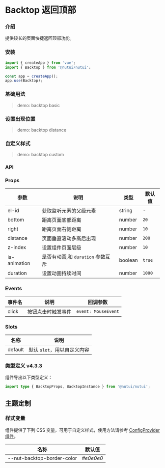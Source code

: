 # Backtop 返回顶部

### 介绍

提供较长的页面快捷返回顶部功能。

### 安装

```js
import { createApp } from 'vue';
import { Backtop } from '@nutui/nutui';

const app = createApp();
app.use(Backtop);
```

### 基础用法

> demo: backtop basic

### 设置出现位置

> demo: backtop distance

### 自定义样式

> demo: backtop custom

### API

### Props

| 参数 | 说明 | 类型 | 默认值 |
| --- | --- | --- | --- |
| el-id | 获取监听元素的父级元素 | string | - |
| bottom | 距离页面底部距离 | number | `20` |
| right | 距离页面右侧距离 | number | `10` |
| distance | 页面垂直滚动多高后出现 | number | `200` |
| z-index | 设置组件页面层级 | number | `10` |
| is-animation | 是否有动画,和 `duration` 参数互斥 | boolean | `true` |
| duration | 设置动画持续时间 | number | `1000` |

### Events

| 事件名 | 说明 | 回调参数 |
| --- | --- | --- |
| click | 按钮点击时触发事件 | `event: MouseEvent` |

### Slots

| 名称 | 说明 |
| --- | --- |
| default | 默认 `slot`，用以自定义内容 |

### 类型定义 v4.3.3

组件导出以下类型定义：

```ts
import type { BacktopProps, BacktopInstance } from '@nutui/nutui';
```

## 主题定制

### 样式变量

组件提供了下列 CSS 变量，可用于自定义样式，使用方法请参考 [ConfigProvider 组件](#/zh-CN/component/configprovider)。

| 名称 | 默认值 |
| --- | --- |
| --nut-backtop-border-color | _#e0e0e0_ |
